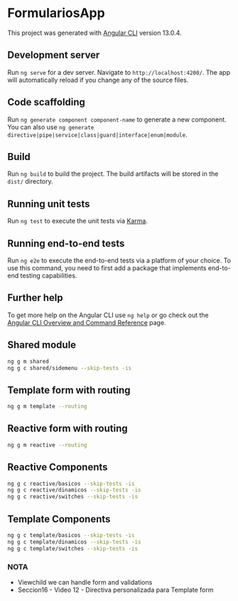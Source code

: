 # FormulariosApp

This project was generated with [Angular CLI](https://github.com/angular/angular-cli) version 13.0.4.

## Development server

Run `ng serve` for a dev server. Navigate to `http://localhost:4200/`. The app will automatically reload if you change any of the source files.

## Code scaffolding

Run `ng generate component component-name` to generate a new component. You can also use `ng generate directive|pipe|service|class|guard|interface|enum|module`.

## Build

Run `ng build` to build the project. The build artifacts will be stored in the `dist/` directory.

## Running unit tests

Run `ng test` to execute the unit tests via [Karma](https://karma-runner.github.io).

## Running end-to-end tests

Run `ng e2e` to execute the end-to-end tests via a platform of your choice. To use this command, you need to first add a package that implements end-to-end testing capabilities.

## Further help

To get more help on the Angular CLI use `ng help` or go check out the [Angular CLI Overview and Command Reference](https://angular.io/cli) page.

## Shared module

```sh
ng g m shared
ng g c shared/sidemenu --skip-tests -is
```

## Template form with routing

```sh
ng g m template --routing
```

## Reactive form with routing

```sh
ng g m reactive --routing
```

## Reactive Components

```sh
ng g c reactive/basicos --skip-tests -is
ng g c reactive/dinamicos --skip-tests -is
ng g c reactive/switches --skip-tests -is
```

## Template Components

```sh
ng g c template/basicos --skip-tests -is
ng g c template/dinamicos --skip-tests -is
ng g c template/switches --skip-tests -is
```

### NOTA

- Viewchild we can handle form and validations
- Seccion16 - Video 12 - Directiva personalizada para Template form
